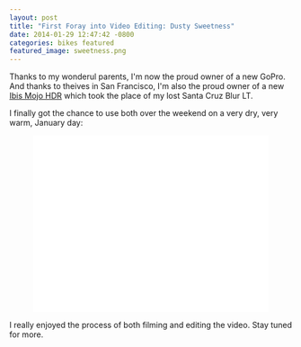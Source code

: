 ```yaml
---
layout: post
title: "First Foray into Video Editing: Dusty Sweetness"
date: 2014-01-29 12:47:42 -0800
categories: bikes featured
featured_image: sweetness.png
---
```

<!-- {{site.image_url}}/{{page.id | replace: '/','-' | remove_first: '-'}}/image.jpg -->

Thanks to my wonderul parents, I'm now the proud owner of a new GoPro. And thanks
to theives in San Francisco, I'm also the proud owner of a new [Ibis Mojo HDR](http://www.ibiscycles.com/bikes/mojo_hdr650b/) 
which took the place of my lost Santa Cruz Blur LT. 

I finally got the chance to use both over the weekend on a very dry, very warm, 
January day:

<iframe width="420" height="315" src="//www.youtube.com/embed/HvHVwyDsl7w" frameborder="0" allowfullscreen style="margin: 0 auto; display: block"></iframe>

I really enjoyed the process of both filming and editing the video. Stay tuned
for more.
